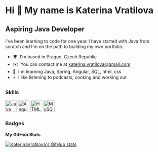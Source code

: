 Hi 👋 My name is Katerina Vratilova
===================================

Aspiring Java Developer
-----------------------

I've been learning to code for one year. I have started with Java from scratch and I'm on the path to building my own portfolio.

* 🌍  I'm based in Prague, Czech Republic
* ✉️  You can contact me at [katerina.vratilova@gmail.com](mailto:katerina.vratilova@gmail.com)
* 🧠  I'm learning Java, Spring, Angular, SQL, html, css
* ⚡  I like listening to podcasts, cooking and working out

### Skills


<p align="left">
<a href="https://www.oracle.com/java/" target="_blank" rel="noreferrer"><img src="https://raw.githubusercontent.com/danielcranney/readme-generator/main/public/icons/skills/java-colored.svg" width="36" height="36" alt="Java" /></a>
<a href="https://angular.io/" target="_blank" rel="noreferrer"><img src="https://raw.githubusercontent.com/danielcranney/readme-generator/main/public/icons/skills/angularjs-colored.svg" width="36" height="36" alt="Angular" /></a>
<a href="https://developer.mozilla.org/en-US/docs/Glossary/HTML5" target="_blank" rel="noreferrer"><img src="https://raw.githubusercontent.com/danielcranney/readme-generator/main/public/icons/skills/html5-colored.svg" width="36" height="36" alt="HTML5" /></a>
<a href="https://www.mysql.com/" target="_blank" rel="noreferrer"><img src="https://raw.githubusercontent.com/danielcranney/readme-generator/main/public/icons/skills/mysql-colored.svg" width="36" height="36" alt="MySQL" /></a>
</p>


### Badges

<b>My GitHub Stats</b>

<a href="http://www.github.com/KaterinaVratilova"><img src="https://github-readme-stats.vercel.app/api?username=KaterinaVratilova&show_icons=true&hide=&count_private=true&title_color=0891b2&text_color=ffffff&icon_color=0891b2&bg_color=1c1917&hide_border=true&show_icons=true" alt="KaterinaVratilova's GitHub stats" /></a>
